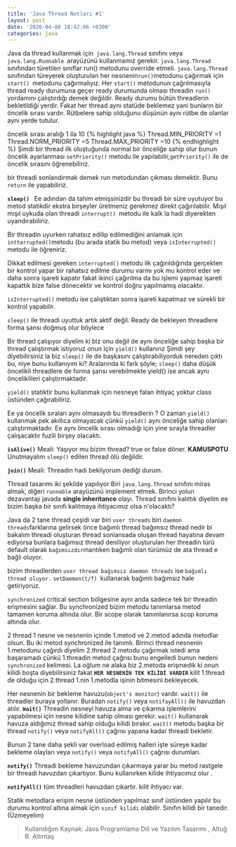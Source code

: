 ```yaml
---
title: 'Java Thread Notları #1'
layout: post
date: '2020-04-08 18:42:06 +0300'
categories: java
---
```


Java da thread kullanmak için` java.lang.Thread` sınıfını veya `java.lang.Runnable `arayüzünü kullanmamız gerekir.
`java.lang.Thread` sınıfından türetilen sınıflar run()  metodunu override etmeli.
`java.lang.Thread` sınıfından türeyerek oluşturulan her nesnenin` run() `metodunu çağırmak için `start() `metodunu çağırmalıyız.
Her `start()` metodunun çağrılmasıyla thread ready durumuna geçer ready durumunda olması threadin `run()` yordamını çalıştırdığı demek değildir.
Ready durumu bütün threadlerin bekletildiği yerdir. Fakat her thread aynı statüde beklemez yani bunların bir öncelik sırası vardır. Rütbelere sahip olduğunu düşünün aynı rütbe de olanlar aynı yerde tutulur.

öncelik sırası aralığı 1 ila 10
{% highlight java %}
Thread.MIN_PRIORITY =1
Thread.NORM_PRIORITY =5
Thread.MAX_PRIORITY =10
{% endhighlight %}
Şimdi bir thread ilk oluştuğunda normal bir önceliğe sahip olur bunun öncelik ayarlanması `setPriority()` metodu ile yapılabilir,`getPriority()` ile de öncelik sırasını öğrenebiliriz.

bir threadi sonlandırmak demek run metodundan çıkması demektir. Bunu `return` ile yapabiliriz.

**`sleep() `**
Ee adından da tahim etmişsinizdir bu threadi bir süre uyutuyor bu metod statikdir ekstra birşeyler üretmeniz gerekmez direkt çağırılabilir. Mışıl mışıl uykuda olan threadi `interrupt() `metodu ile kalk la hadi diyerekten uyandırabiliriz.

Bir threadin uyurken rahatsız edilip edilmediğini anlamak için `intterrupted()`metodu (bu arada statik bu metod) veya `isInterrupted()` metodu ile öğreniriz.

Dikkat edilmesi gereken `interrupted()` metodu ilk çağırıldığında gerçekten bir kontrol yapar bir rahatsız edilme durumu varmı yok mu kontrol eder ve daha sonra işareti kapatır fakat ikinci çağırılma da bu işlemi yapmaz işareti kapattık bize false dönecektir ve kontrol doğru yapılmamış olacaktır.

`isInterrupted()` metodu ise çalıştıktan sonra işareti kapatmaz ve sürekli bir kontrol yapabilir.

`sleep()` ile threadi uyuttuk artık aktif değil. Ready de bekleyen threadlere forma şansı doğmuş olur böylece

Bir thread çalışıyor diyelim ki biz onu değil de aynı önceliğe sahip başka bir thread çalıştırmak istiyoruz onun için  `yield()` kullanırız 
Şimdi şey diyebilirsiniz la biz `sleep()` ile de başkasını çalıştırabiliyorduk nereden çıktı bu, niye bunu kullanıyım ki? 
Aralarında ki fark şöyle;
`sleep()` daha düşük öncelikli threadlere de forma şansı verebilmekte yield() ise ancak aynı önceliklileri çalıştırmaktadır.

`yield()` statiktir bunu kullanmak için nesneye falan ihtiyaç yoktur class üstünden çağırabiliriz.

Ee ya öncelik sıraları aynı olmasaydı bu threadlerin ? O zaman `yield()` kullanmak pek akıllıca olmayacak çünkü `yield()` aynı önceliğe sahip olanları çalıştırmaktadır.
Ee aynı öncelik sırası olmadığı için yine sırayla threadler çalışacaktır fuzili birşey olacaktı.

**`isAlive()`**
Meali: Yaşıyor mu bizim thread? 
true or false döner. 
**KAMUSPOTU**
Unutmayalım `sleep()` edilen thread ölü değildir. 

**`join()`** 
Meali: Threadin hadi bekliyorum dediği durum.
 
Thread tasarımı iki şekilde yapılıyor Biri `java.lang.Thread` sınıfını miras almak, diğeri `runnable` arayüzünü implement etmek.
Birinci yolun dezavantajı javada **single inheritance** olayı. Thread sınıfını kalıttık diyelim ee bizim başka bir sınıfı kalıtmaya ihtiyacımız olsa n'olacaktı?

Java da 2 tane thread çeşidi var biri `user threads` biri `daemon threads`farklarına gelirsek önce bağımlı thread bağımsız thread nedir bi bakalım threadi oluşturan thread sonlansada oluşan thread hayatına devam ediyorsa bunlara bağımsız thread deniliyor oluşturulan her threadin türü default olarak `bağımsızdır`mantıken bağımlı olan türümüz de ata thread e bağlı oluyor.

bizim threadlerden `user thread bağımsız daemon threads` ise `bağımlı thread oluyor.`
`setDaemon(t/f) `kullanarak bağımlı bağımsız hale getiriyoruz.

`synchronized` critical section bölgesine aynı anda sadece tek bir threadin erişmesini sağlar. Bu synchronized bizim metodu tanımlarsa metod tamamen koruma altında olur.
Bir scope olarak tanımlanırsa scop koruma altında olur.

2 thread 1 nesne ve nesnenin içinde 1.metod ve 2.metod adında metodlar olsun. Bu iki metod synchronized ile tanımlı. Birinci thread nesnenin 1.metodunu çağırdı diyelim 2.thread 2.metodu çağırmak istedi ama başaramadı çünkü 1.threadin metod çağrısı bunu engelledi bunun nedeni `synchronized` kelimesi. La oğlum ne alaka biz 2.metoda erişmedik ki onun kilidi boşta diyebilirsiniz
fakat **`HER NESNENİN TEK KİLİDİ VARDIR`** kilit 1.thread de olduğu için 2.thread 1.nin 1.metodla işinin bitmesini bekleyecek.

Her nesnenin bir bekleme havuzu(`object's monitor`) vardır. `wait()` ile threadler buraya yollanır. Buradan `notify()` veya `notifayAll()` ile havuzdan atılır.
**`Wait()`**
Threadin nesneyi havuza alma ve çıkarma işlemlerini yapabilmesi için nesne kilidine sahip olması gerekir.
`wait()` kullanarak havuza aldığımız thread sahip olduğu kilidi bırakır.
`wait()` metodu başka bir thread `notify()` veya `notifyAll()` çağrısı yapana kadar threadi bekletir.

Bunun 2 tane daha şekli var overload edilmiş halleri işte süreye kadar bekleme olayları veya `notify()` veya `notifyAll()` çağrısı durumları.

**`notify()`**
Threadi bekleme havuzundan çıkarmaya yarar bu metod rastgele bir threadi havuzdan çıkartıyor.
Bunu kullanırken kilide ihtiyacımız olur .

**`notifyAll()`** 
tüm threadleri havuzdan çıkartır.
kilit ihtiyacı var.

Statik metodlara erişim nesne üstünden yapılmaz sınıf üstünden yapılır bu durumu kontrol altına almak için `sınıf kilidi` olabilir.
Sınıfın kilidi bir tanedir. (Üzmeyelim)

> Kullandığım Kaynak:
> Java Programlama Dili ve Yazılım Tasarımı , Altuğ B. Altıntaş
